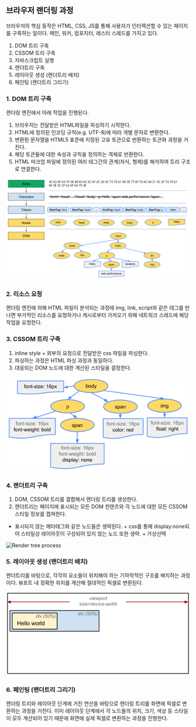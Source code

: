 ## 브라우저 랜더링 과정

브라우저의 핵심 동작은 HTML, CSS, JS를 통해 사용자가 인터렉션할 수 있는 페이지를 구축하는 일이다.
메인, 워커, 컴포지터, 레스터 스레드를 가지고 있다.

1. DOM 트리 구축
2. CSSOM 트리 구축
3. 자바스크립트 실행
4. 랜더트리 구축
5. 레이아웃 생성 (랜더트리 배치)
6. 페인팅 (랜더트리 그리기)

### 1. DOM 트리 구축

랜더링 엔진에서 아래 작업을 진행된다.

1) 브라우저는 전달받은 HTML파일을 파싱하기 시작한다. 
2) HTML에 정의된 인코딩 규칙(e.g. UTF-8)에 따라 개별 문자로 변환한다.
3) 변환된 문자열을 HTML5 표준에 지정된 고유 토큰으로 반환하는 토큰화 과정을 거친다.
4) 해당 토큰들에 대한 속성과 규칙을 정의하는 객체로 반환한다.
5) HTML 마크업 파일에 정의된 여러 태그간의 관계(자식, 형제)를 해석하여 트리 구조로 연결한다.

![Dom tree process](./images/dom-tree-process.png)

### 2. 리소스 요청

랜더링 엔진에 의해 HTML 파일이 분석되는 과정에 img, link, script와 같은 태그를 만나면
부가적인 리소스를 요청하거나 캐시로부터 가져오기 위해 네트워크 스레드에 해당 작업을 요청한다.

### 3. CSSOM 트리 구축

1) inline style + 외부의 요청으로 전달받은 css 파일을 파싱한다.
2) 파싱하는 과정은 HTML 파싱 과정과 동일하다.
2) 대응되는 DOM 노드에 대한 계산된 스타일을 결정한다.

![CSSOM tree process](./images/cssom-process.png)

### 4. 랜더트리 구축

1) DOM, CSSOM 트리를 결합해서 랜더링 트리를 생성한다.
2) 랜더트리는 페이지에 표시되는 모든 DOM 컨텐츠와 각 노드에 대한 모든 CSSOM 스타일 정보를 캡쳐한다.
  - 표시되지 않는 메타태그와 같은 노드들은 생략된다. + css를 통해 display:none되어 스타일상 레이아웃이
  구성되어 있지 않는 노드 또한 생략. + 가상선택

![Render tree process](./images/render-tree-process.avif)

### 5. 레이아웃 생성 (랜더트리 배치)

랜더트리를 바탕으로, 각각의 요소들이 위치해야 하는 기하학적인 구조를 배치하는 과정이다.
뷰포트 내 정확한 위치를 계산해 절대적인 픽셀로 변환된다.

![Layout process](./images/layout-process.png)

### 6. 페인팅 (랜더트리 그리기)

랜더링 트리와 레이아웃 단계에 거친 연산을 바탕으로 랜더링 트리를 화면에 픽셀로 변환하는 과정을 거친다.
이미 레이아웃 단계에서 각 노드들의 위치, 크기, 색상 등 스타일이 모두 계산되어 있기 때문에
화면에 실제 픽셀로 변환하는 과정을 진행한다.






